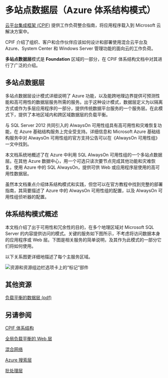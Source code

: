 <properties 
   pageTitle="多站点数据层（Azure 体系结构模式）" 
   description="多站点数据层模式是 Foundation 区域的一部分，在 CPIF 体系结构文档中对其进行了广泛的介绍。" 
   services="" 
   documentationCenter="" 
   authors="arynes" 
   manager="fredhar" 
   editor=""/>

<tags
   ms.service="cloud-services"
   ms.date="03/25/2015"
   wa.date="10/3/2015"/>

# 多站点数据层（Azure 体系结构模式）

[云平台集成框架 (CPIF)](/documentation/articles/azure-architectures-cpif-overview) 提供工作负荷整合指南，将应用程序载入到 Microsoft 云解决方案中。

CPIF 介绍了组织、客户和合作伙伴应该如何设计和部署使用混合云平台及 Azure、System Center 和 Windows Server 管理功能的面向云的工作负荷。

**多站点数据层**模式是 **Foundation** 区域的一部分，在 CPIF 体系结构文档中对其进行了广泛的介绍。

## 多站点数据层

多站点数据层设计模式详细说明了 Azure 功能，以及能跨地理边界提供可预测性能和高可用性的数据层服务所需的服务。出于这种设计模式，数据层定义为以隔离方式或作为多层应用程序的一部分，提供传统数据平台服务的一个服务层。在此模式下，提供了本地区域内和跨区域数据层的负载平衡。

与 SQL Server 2012 共同引入的 AlwaysOn 可用性组具有高可用性和灾难恢复功能，在 Azure 基础结构服务上完全受支持。详细信息和 Microsoft Azure 基础结构服务中对 AlwaysOn 可用性组的官方支持公告可以在《AlwaysOn 可用性组》一文中找到。

本文档系统地概述了在 Azure 中利用 SQL AlwaysOn 可用性组的一个多站点数据层。在其他 Azure 数据中心，用一个可选只读次要节点完成其他功能和灾难恢复。使用 Azure 中的 SQL AlwaysOn，提供可供 Web 或应用程序层使用的高可用性数据层。

虽然本文档重点介绍体系结构模式和实践，但您可以在官方教程中找到完整的部署指南，其简要描述了 Azure 中的 AlwaysOn 可用性组的配置，以及 AlwaysOn 可用性组侦听器的配置。

## 体系结构模式概述 

本文档介绍了出于可用性和冗余性的目的，在多个地理区域对 Microsoft SQL Server 的内容提供访问的模式。关键的服务如下图所示，不考虑将访问数据本身的应用程序或 Web 层。下图是相关服务的简单说明，及其作为此模式的一部分它们将如何使用。

以下关系图更详细地描述了每个主服务区域。
 
![资源和资源组边栏选项卡上的“标记”部件](./media/azure-architectures-cpif-foundation-multi-site-data-tier/overview.png)

##  其他资源
[负载平衡的数据层 (pdf)](https://gallery.technet.microsoft.com/Cloud-Platform-Integration-dfb09e41)

## 另请参阅
[CPIF 体系结构](https://gallery.technet.microsoft.com/Cloud-Platform-Integration-bd1e434a)

[全局负载平衡的 Web 层](https://gallery.technet.microsoft.com/Cloud-Platform-Integration-2c3c663a)

[混合网络](https://gallery.technet.microsoft.com/Cloud-Platform-Integration-5e401f38)

[Azure 搜索层](https://gallery.technet.microsoft.com/Cloud-Platform-Integration-e581d65d)

[批处理层](https://gallery.technet.microsoft.com/Cloud-Platform-Integration-0bc3f8b1)

<!---HONumber=71-->